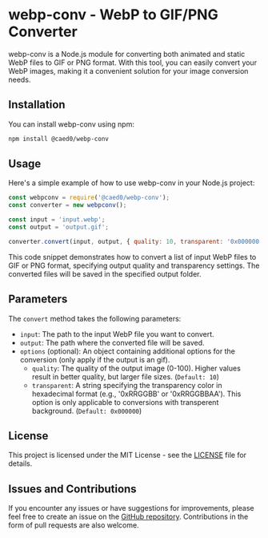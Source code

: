 # webp-conv - WebP to GIF/PNG Converter

webp-conv is a Node.js module for converting both animated and static WebP files to GIF or PNG format. With this tool, you can easily convert your WebP images, making it a convenient solution for your image conversion needs.

## Installation

You can install webp-conv using npm:

```bash
npm install @caed0/webp-conv
```

## Usage

Here's a simple example of how to use webp-conv in your Node.js project:

```javascript
const webpconv = require('@caed0/webp-conv');
const converter = new webpconv();

const input = 'input.webp';
const output = 'output.gif';

converter.convert(input, output, { quality: 10, transparent: '0x000000' });
```

This code snippet demonstrates how to convert a list of input WebP files to GIF or PNG format, specifying output quality and transparency settings. The converted files will be saved in the specified output folder.

## Parameters

The `convert` method takes the following parameters:

- `input`: The path to the input WebP file you want to convert.
- `output`: The path where the converted file will be saved.
- `options` (optional): An object containing additional options for the conversion (only apply if the output is an gif).
    - `quality`: The quality of the output image (0-100). Higher values result in better quality, but larger file sizes. (`Default: 10`)
    - `transparent`: A string specifying the transparency color in hexadecimal format (e.g., '0xRRGGBB' or '0xRRGGBBAA'). This option is only applicable to conversions with transperent background. (`Default: 0x000000`)

## License

This project is licensed under the MIT License - see the [LICENSE](https://en.wikipedia.org/wiki/MIT_License) file for details.

## Issues and Contributions

If you encounter any issues or have suggestions for improvements, please feel free to create an issue on the [GitHub repository](https://github.com/caed0/webp-conv). Contributions in the form of pull requests are also welcome.
